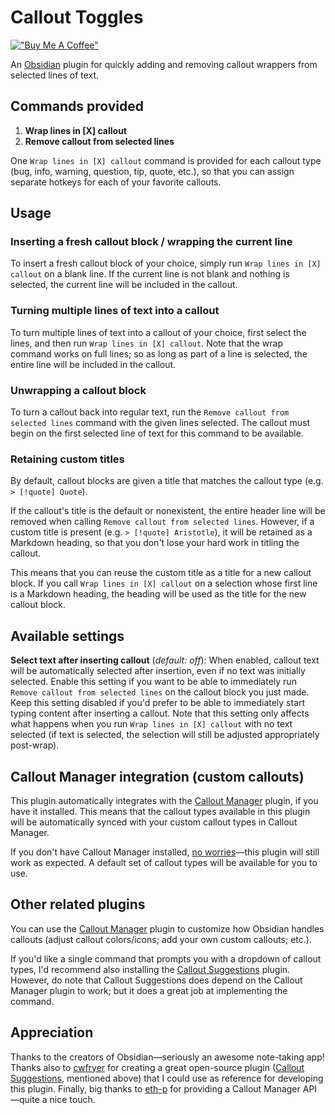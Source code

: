 # Callout Toggles

[!["Buy Me A Coffee"](https://www.buymeacoffee.com/assets/img/custom_images/purple_img.png)](https://buymeacoffee.com/alythobani)

An [Obsidian](https://obsidian.md/) plugin for quickly adding and removing callout wrappers from selected lines of text.

## Commands provided

1. **Wrap lines in [X] callout**
2. **Remove callout from selected lines**

One `Wrap lines in [X] callout` command is provided for each callout type (bug, info, warning, question, tip, quote, etc.), so that you can assign separate hotkeys for each of your favorite callouts.

## Usage

### Inserting a fresh callout block / wrapping the current line

To insert a fresh callout block of your choice, simply run `Wrap lines in [X] callout` on a blank line. If the current line is not blank and nothing is selected, the current line will be included in the callout.

### Turning multiple lines of text into a callout

To turn multiple lines of text into a callout of your choice, first select the lines, and then  run `Wrap lines in [X] callout`. Note that the wrap command works on full lines; so as long as part of a line is selected, the entire line will be included in the callout.

### Unwrapping a callout block

To turn a callout back into regular text, run the `Remove callout from selected lines` command with the given lines selected. The callout must begin on the first selected line of text for this command to be available.

### Retaining custom titles

By default, callout blocks are given a title that matches the callout type (e.g. `> [!quote] Quote`).

If the callout's title is the default or nonexistent, the entire header line will be removed when calling `Remove callout from selected lines`. However, if a custom title is present (e.g. `> [!quote] Aristotle`), it will be retained as a Markdown heading, so that you don't lose your hard work in titling the callout.

This means that you can reuse the custom title as a title for a new callout block. If you call `Wrap lines in [X] callout` on a selection whose first line is a Markdown heading, the heading will be used as the title for the new callout block.

## Available settings

**Select text after inserting callout** (*default: off*): When enabled, callout text will be automatically selected after insertion, even if no text was initially selected. Enable this setting if you want to be able to immediately run `Remove callout from selected lines` on the callout block you just made. Keep this setting disabled if you'd prefer to be able to immediately start typing content after inserting a callout. Note that this setting only affects what happens when you run `Wrap lines in [X] callout` with no text selected (if text is selected, the selection will still be adjusted appropriately post-wrap).

## Callout Manager integration (custom callouts)

This plugin automatically integrates with the [Callout Manager](https://github.com/eth-p/obsidian-callout-manager/) plugin, if you have it installed. This means that the callout types available in this plugin will be automatically synced with your custom callout types in Callout Manager.

If you don't have Callout Manager installed, [no worries](https://www.youtube.com/watch?v=4P-YBqVzJg0)—this plugin will still work as expected. A default set of callout types will be available for you to use.

## Other related plugins

You can use the [Callout Manager](https://github.com/eth-p/obsidian-callout-manager/) plugin to customize how Obsidian handles callouts (adjust callout colors/icons; add your own custom callouts; etc.).

If you'd like a single command that prompts you with a dropdown of callout types, I'd recommend also installing the [Callout Suggestions](https://github.com/cwfryer/obsidian-callout-suggestions) plugin. However, do note that Callout Suggestions does depend on the Callout Manager plugin to work; but it does a great job at implementing the command.

## Appreciation

Thanks to the creators of Obsidian—seriously an awesome note-taking app! Thanks also to [cwfryer](https://github.com/cwfryer) for creating a great open-source plugin ([Callout Suggestions](https://github.com/cwfryer/obsidian-callout-suggestions), mentioned above) that I could use as reference for developing this plugin. Finally, big thanks to [eth-p](https://github.com/eth-p/) for providing a Callout Manager API—quite a nice touch.
